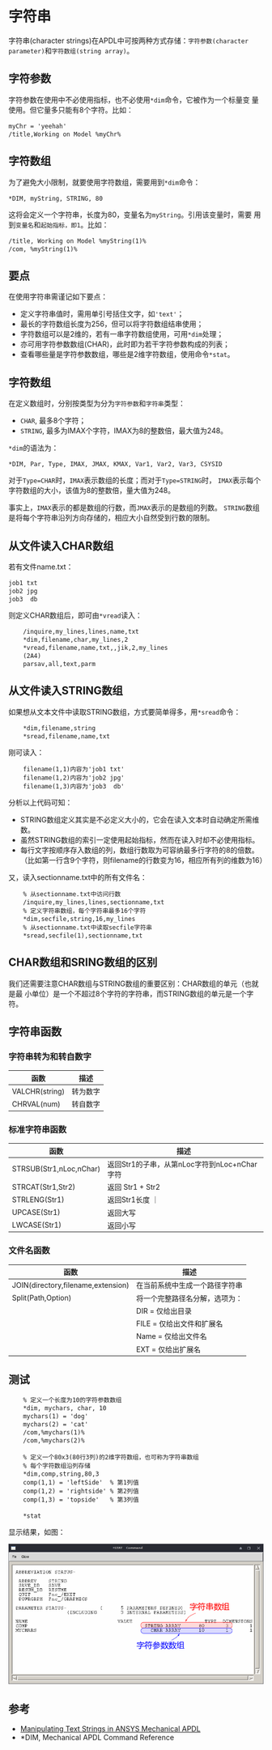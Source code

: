 # 字符串

字符串(character strings)在APDL中可按两种方式存储：`字符参数(character
parameter)`和`字符数组(string array)`。

## 字符参数

字符参数在使用中不必使用指标，也不必使用`*dim`命令，它被作为一个标量变
量使用。但它量多只能有8个字符。比如：

```
myChr = 'yeehah'
/title,Working on Model %myChr%
```

## 字符数组

为了避免大小限制，就要使用字符数组，需要用到`*dim`命令：

```
*DIM, myString, STRING, 80
```

这将会定义一个字符串，长度为80，变量名为`myString`。引用该变量时，需要
用到`变量名`和`起始指标，即1`。比如：

```
/title, Working on Model %myString(1)%
/com, %myString(1)%
```


## 要点

在使用字符串需谨记如下要点：

- 定义字符串值时，需用单引号括住文字，如`'text'`；
- 最长的字符数组长度为256，但可以将字符数组结串使用； 
- 字符数组可以是2维的，若有一串字符数组使用，可用`*dim`处理；
- 亦可用字符参数数组(CHAR)，此时即为若干字符参数构成的列表；
- 查看哪些量是字符参数数组，哪些是2维字符数组，使用命令`*stat`。

## 字符数组

在定义数组时，分别按类型为分为`字符参数`和`字符串`类型：

- `CHAR`, 最多8个字符；
- `STRING`, 最多为IMAX个字符，IMAX为8的整数倍，最大值为248。

`*dim`的语法为：
```
*DIM, Par, Type, IMAX, JMAX, KMAX, Var1, Var2, Var3, CSYSID
```

对于`Type=CHAR`时，`IMAX`表示数组的长度；而对于`Type=STRING`时，
`IMAX`表示每个字符数组的大小，该值为8的整数倍，量大值为248。

事实上，`IMAX`表示的都是数组的行数，而`JMAX`表示的是数组的列数。
`STRING`数组是将每个字符串沿列方向存储的，相应大小自然受到行数的限制。

## 从文件读入CHAR数组

若有文件name.txt：
```
job1 txt
job2 jpg
job3  db
```
则定义CHAR数组后，即可由`*vread`读入：

```
    /inquire,my_lines,lines,name,txt
    *dim,filename,char,my_lines,2
    *vread,filename,name,txt,,jik,2,my_lines
    (2A4)
    parsav,all,text,parm
```

## 从文件读入STRING数组
如果想从文本文件中读取STRING数组，方式要简单得多，用`*sread`命令：
```
    *dim,filename,string
    *sread,filename,name,txt
```
刚可读入：
```
    filename(1,1)内容为'job1 txt'
    filename(1,2)内容为'job2 jpg'
    filename(1,3)内容为'job3  db'
```
分析以上代码可知：
- STRING数组定义其实是不必定义大小的，它会在读入文本时自动确定所需维数。
- 虽然STRING数组的索引一定使用起始指标，然而在读入时却不必使用指标。
- 每行文字按顺序存入数组的列，数组行数取为可容纳最多行字符的8的倍数。
  （比如第一行含9个字符，则filename的行数变为16，相应所有列的维数为16）

又，读入sectionname.txt中的所有文件名：
```
    % 从sectionname.txt中访问行数
    /inquire,my_lines,lines,sectionname,txt
    % 定义字符串数组，每个字符串最多16个字符
    *dim,secfile,string,16,my_lines
    % 从sectionname.txt中读取secfile字符串
    *sread,secfile(1),sectionname,txt
```

## CHAR数组和SRING数组的区别

我们还需要注意CHAR数组与STRING数组的重要区别：CHAR数组的单元（也就是最
小单位）是一个不超过8个字符的字符串，而STRING数组的单元是一个字符。

## 字符串函数

### 字符串转为和转自数字

| 函数            | 描述         |
| ---             | ----         |
| VALCHR(string)  | 	转为数字 |
| CHRVAL(num)	 | 转自数字     |

### 标准字符串函数

| 函数                    | 描述                                         |
| ---                     | ----                                         |
| STRSUB(Str1,nLoc,nChar) | 返回Str1的子串，从第nLoc字符到nLoc+nChar字符 |
| STRCAT(Str1,Str2)	   | 返回 Str1 + Str2                             |
| STRLENG(Str1)           | 返回Str1长度 ｜                              |
| UPCASE(Str1)            | 返回大写                                     |
| LWCASE(Str1)            | 返回小写                                     |

### 文件名函数

| 函数                               | 描述                           |
| ---                                | ----                           |
| JOIN(directory,filename,extension) | 在当前系统中生成一个路径字符串 |
| Split(Path,Option)                 | 将一个完整路径名分解，选项为： |
|                                    | DIR = 仅给出目录               |
|                                    | FILE = 仅给出文件和扩展名      |
|                                    | Name = 仅给出文件名            |
|                                    | EXT = 仅给出扩展名             |


## 测试


```
    % 定义一个长度为10的字符参数数组
    *dim, mychars, char, 10
    mychars(1) = 'dog'
    mychars(2) = 'cat'
    /com,%mychars(1)%
    /com,%mychars(2)%

    % 定义一个80x3(80行3列)的2维字符数组，也可称为字符串数组
    % 每个字符数组沿列存储
    *dim,comp,string,80,3
    comp(1,1) = 'leftSide'  % 第1列值
    comp(1,2) = 'rightside' % 第2列值
    comp(1,3) = 'topside'   % 第3列值

    *stat
```

显示结果，如图：

![stat](stat.png)



## 参考

- [Manipulating Text Strings in ANSYS Mechanical
  APDL](http://www.padtinc.com/blog/manipulating-text-strings-in-ansys-mechanical-apdl/)
- *DIM, Mechanical APDL Command Reference 
